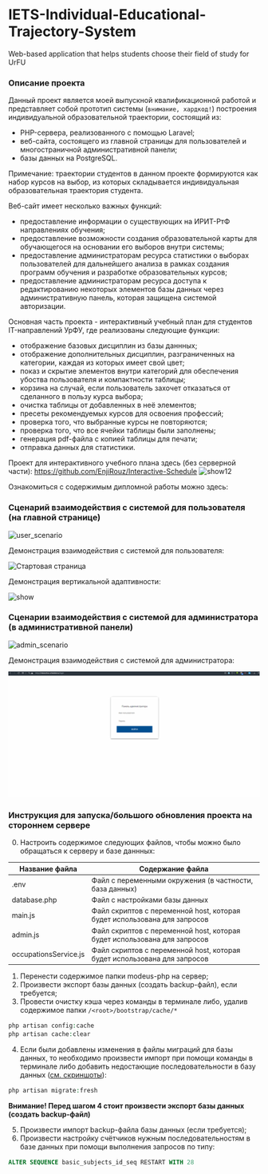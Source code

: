 # IETS-Individual-Educational-Trajectory-System
Web-based application that helps students choose their field of study for UrFU

### Описание проекта
Данный проект является моей выпускной квалификационной работой и представляет собой прототип системы (`внимание, хардкод!`) построения индивидуальной образовательной траектории, состоящий из:
* PHP-сервера, реализованного с помощью Laravel;
* веб-сайта, состоящего из главной страницы для пользователей и многостраничной административной панели;
* базы данных на PostgreSQL.

Примечание: траектории студентов в данном проекте формируются как набор курсов на выбор, из которых складывается индивидуальная образовательная траектория студента.

Веб-сайт имеет несколько важных функций:
* предоставление информации о существующих на ИРИТ-РтФ направлениях обучения;
* предоставление возможности создания образовательной карты для обучающегося на основании его выборов внутри системы;
* предоставление администраторам ресурса статистики о выборах пользователей для дальнейшего анализа в рамках создания программ обучения и разработке образовательных курсов;
* предоставление администраторам ресурса доступа к редактированию некоторых элементов базы данных через административную панель, которая защищена системой авторизации.

Основная часть проекта - интерактивный учебный план для студентов IT-направлений УрФУ, где реализованы следующие функции:
* отображение базовых дисциплин из базы даннных;
* отображение дополнительных дисциплин, разграниченных на категории, каждая из которых имеет свой цвет;
* показ и скрытие элементов внутри категорий для обеспечения убоства пользователя и компактности таблицы;
* корзина на случай, если пользователь захочет отказаться от сделанного в пользу курса выбора;
* очистка таблицы от добавленных в неё элементов;
* пресеты рекомендуемых курсов для освоения профессий;
* проверка того, что выбранные курсы не повторяются;
* проверка того, что все ячейки таблицы были заполнены;
* генерация pdf-файла с копией таблицы для печати;
* отправка данных для статистики.

Проект для интерактивного учебного плана здесь (без серверной части): https://github.com/EnjiRouz/Interactive-Schedule
![show12](https://user-images.githubusercontent.com/26218291/80309115-3b96ed80-87ec-11ea-942e-96d6973d2352.gif)

Ознакомиться с содержимым дипломной работы можно здесь: 

### Сценарий взаимодействия с системой для пользователя (на главной странице)
![user_scenario](https://user-images.githubusercontent.com/26218291/84565560-65e44080-ad83-11ea-8ebf-8659fe5b1f59.png)

Демонстрация взаимодействия с системой для пользователя:

![Стартовая страница](https://github.com/EnjiRouz/IETS-Individual-Educational-Trajectory-System/blob/master/start-page.gif)

Демонстрация вертикальной адаптивности:

![show](https://user-images.githubusercontent.com/26218291/84565550-58c75180-ad83-11ea-8a75-6fa2a57025db.gif)


### Сценарии взаимодействия с системой для администратора (в административной панели)
![admin_scenario](https://user-images.githubusercontent.com/26218291/84565537-45b48180-ad83-11ea-8cb1-790be011a20e.png)

Демонстрация взаимодействия с системой для администратора:

![Панель администратора](https://github.com/EnjiRouz/IETS-Individual-Educational-Trajectory-System/blob/master/admin-page.gif)


### Инструкция для запуска/большого обновления проекта на стороннем сервере
0. Настроить содержимое следующих файлов, чтобы можно было обращаться к серверу и базе даннных:

Название файла        | Содержание файла
----------------------|----------------------
.env                  | Файл с переменными окружения (в частности, база данных)
database.php          | Файл с настройками базы данных
main.js               | Файл скриптов с переменной host, которая будет использована для запросов
admin.js              | Файл скриптов с переменной host, которая будет использована для запросов
occupationsService.js | Файл скриптов с переменной host, которая будет использована для запросов

1. Перенести содержимое папки modeus-php на сервер;
2. Произвести экспорт базы данных (создать backup-файл), если требуется;
3. Провести очистку кэша через команды в терминале либо, удалив содержимое папки `/<root>/bootstrap/cache/*`
```php
php artisan config:cache
php artisan cache:clear
```
4. Если были добавлены изменения в файлы миграций для базы данных, то необходимо произвести импорт при помощи команды в терминале либо добавить недостающие последовательности в базу данных ([см. скриншоты](https://github.com/EnjiRouz/IETS-Individual-Educational-Trajectory-System/tree/master/database-postgresql)):
```php
php artisan migrate:fresh 
```
**Внимание! Перед шагом 4 стоит произвести экспорт базы данных (создать backup-файл)**

5. Произвести импорт backup-файла базы данных (если требуется);
6. Произвести настройку счётчиков нужным последовательностям в базе данных при помощи выполнения запросов по типу:
```sql
ALTER SEQUENCE basic_subjects_id_seq RESTART WITH 28
```
